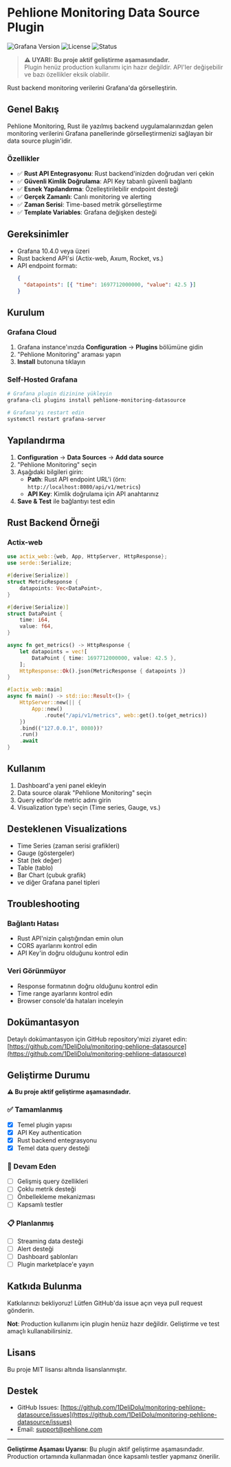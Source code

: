 # Pehlione Monitoring Data Source Plugin

![Grafana Version](https://img.shields.io/badge/Grafana-%3E%3D10.4.0-orange)
![License](https://img.shields.io/badge/license-MIT-blue)
![Status](https://img.shields.io/badge/status-in%20development-yellow)

> **⚠️ UYARI: Bu proje aktif geliştirme aşamasındadır.**  
> Plugin henüz production kullanımı için hazır değildir. API'ler değişebilir ve bazı özellikler eksik olabilir.

Rust backend monitoring verilerini Grafana'da görselleştirin.

## Genel Bakış

Pehlione Monitoring, Rust ile yazılmış backend uygulamalarınızdan gelen monitoring verilerini Grafana panellerinde görselleştirmenizi sağlayan bir data source plugin'idir.

### Özellikler

- ✅ **Rust API Entegrasyonu**: Rust backend'inizden doğrudan veri çekin
- ✅ **Güvenli Kimlik Doğrulama**: API Key tabanlı güvenli bağlantı
- ✅ **Esnek Yapılandırma**: Özelleştirilebilir endpoint desteği
- ✅ **Gerçek Zamanlı**: Canlı monitoring ve alerting
- ✅ **Zaman Serisi**: Time-based metrik görselleştirme
- ✅ **Template Variables**: Grafana değişken desteği

## Gereksinimler

- Grafana 10.4.0 veya üzeri
- Rust backend API'si (Actix-web, Axum, Rocket, vs.)
- API endpoint formatı:
  ```json
  {
    "datapoints": [{ "time": 1697712000000, "value": 42.5 }]
  }
  ```

## Kurulum

### Grafana Cloud

1. Grafana instance'ınızda **Configuration** → **Plugins** bölümüne gidin
2. "Pehlione Monitoring" araması yapın
3. **Install** butonuna tıklayın

### Self-Hosted Grafana

```bash
# Grafana plugin dizinine yükleyin
grafana-cli plugins install pehlione-monitoring-datasource

# Grafana'yı restart edin
systemctl restart grafana-server
```

## Yapılandırma

1. **Configuration** → **Data Sources** → **Add data source**
2. "Pehlione Monitoring" seçin
3. Aşağıdaki bilgileri girin:
   - **Path**: Rust API endpoint URL'i (örn: `http://localhost:8080/api/v1/metrics`)
   - **API Key**: Kimlik doğrulama için API anahtarınız
4. **Save & Test** ile bağlantıyı test edin

## Rust Backend Örneği

### Actix-web

```rust
use actix_web::{web, App, HttpServer, HttpResponse};
use serde::Serialize;

#[derive(Serialize)]
struct MetricResponse {
    datapoints: Vec<DataPoint>,
}

#[derive(Serialize)]
struct DataPoint {
    time: i64,
    value: f64,
}

async fn get_metrics() -> HttpResponse {
    let datapoints = vec![
        DataPoint { time: 1697712000000, value: 42.5 },
    ];
    HttpResponse::Ok().json(MetricResponse { datapoints })
}

#[actix_web::main]
async fn main() -> std::io::Result<()> {
    HttpServer::new(|| {
        App::new()
            .route("/api/v1/metrics", web::get().to(get_metrics))
    })
    .bind(("127.0.0.1", 8080))?
    .run()
    .await
}
```

## Kullanım

1. Dashboard'a yeni panel ekleyin
2. Data source olarak "Pehlione Monitoring" seçin
3. Query editor'de metric adını girin
4. Visualization type'ı seçin (Time series, Gauge, vs.)

## Desteklenen Visualizations

- Time Series (zaman serisi grafikleri)
- Gauge (göstergeler)
- Stat (tek değer)
- Table (tablo)
- Bar Chart (çubuk grafik)
- ve diğer Grafana panel tipleri

## Troubleshooting

### Bağlantı Hatası

- Rust API'nizin çalıştığından emin olun
- CORS ayarlarını kontrol edin
- API Key'in doğru olduğunu kontrol edin

### Veri Görünmüyor

- Response formatının doğru olduğunu kontrol edin
- Time range ayarlarını kontrol edin
- Browser console'da hataları inceleyin

## Dokümantasyon

Detaylı dokümantasyon için GitHub repository'mizi ziyaret edin:
[https://github.com/1DeliDolu/monitoring-pehlione-datasource](https://github.com/1DeliDolu/monitoring-pehlione-datasource)

## Geliştirme Durumu

**⚠️ Bu proje aktif geliştirme aşamasındadır.**

### ✅ Tamamlanmış

- [x] Temel plugin yapısı
- [x] API Key authentication
- [x] Rust backend entegrasyonu
- [x] Temel data query desteği

### 🚧 Devam Eden

- [ ] Gelişmiş query özellikleri
- [ ] Çoklu metrik desteği
- [ ] Önbellekleme mekanizması
- [ ] Kapsamlı testler

### 📋 Planlanmış

- [ ] Streaming data desteği
- [ ] Alert desteği
- [ ] Dashboard şablonları
- [ ] Plugin marketplace'e yayın

## Katkıda Bulunma

Katkılarınızı bekliyoruz! Lütfen GitHub'da issue açın veya pull request gönderin.

**Not**: Production kullanımı için plugin henüz hazır değildir. Geliştirme ve test amaçlı kullanabilirsiniz.

## Lisans

Bu proje MIT lisansı altında lisanslanmıştır.

## Destek

- GitHub Issues: [https://github.com/1DeliDolu/monitoring-pehlione-datasource/issues](https://github.com/1DeliDolu/monitoring-pehlione-datasource/issues)
- Email: support@pehlione.com

---

**Geliştirme Aşaması Uyarısı**: Bu plugin aktif geliştirme aşamasındadır. Production ortamında kullanmadan önce kapsamlı testler yapmanız önerilir.

